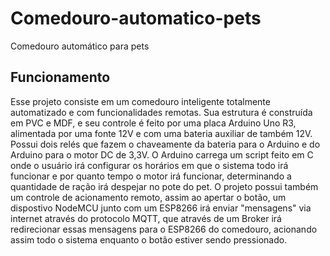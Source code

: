 # Comedouro-automatico-pets
Comedouro automático para pets

## Funcionamento

Esse projeto consiste em um comedouro inteligente totalmente automatizado e com funcionalidades remotas. Sua estrutura é construída em PVC e MDF, e seu controle é feito por uma placa Arduino Uno R3, alimentada por uma fonte 12V e com uma bateria auxiliar de também 12V. Possui dois relés que fazem o chaveamente da bateria para o Arduino e do Arduino para o motor DC de 3,3V. O Arduino carrega um script feito em C onde o usuário irá configurar os horários em que o sistema todo irá funcionar e por quanto tempo o motor irá funcionar, determinando a quantidade de ração irá despejar no pote do pet. O projeto possui também um controle de acionamento remoto, assim ao apertar o botão, um dispostivo NodeMCU junto com um ESP8266 irá enviar "mensagens" via internet através do protocolo MQTT, que através de um Broker irá redirecionar essas mensagens para o ESP8266 do comedouro, acionando assim todo o sistema enquanto o botão estiver sendo pressionado.


